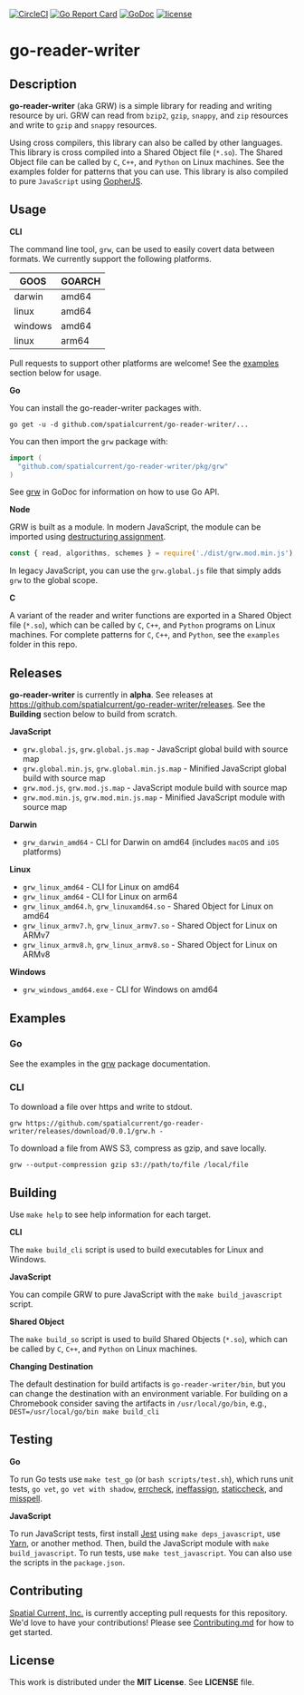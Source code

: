 [![CircleCI](https://circleci.com/gh/spatialcurrent/go-reader-writer/tree/master.svg?style=svg)](https://circleci.com/gh/spatialcurrent/go-reader-writer/tree/master) [![Go Report Card](https://goreportcard.com/badge/spatialcurrent/go-reader-writer)](https://goreportcard.com/report/spatialcurrent/go-reader-writer)  [![GoDoc](https://godoc.org/github.com/spatialcurrent/go-reader-writer?status.svg)](https://godoc.org/github.com/spatialcurrent/go-reader-writer) [![license](http://img.shields.io/badge/license-MIT-red.svg?style=flat)](https://github.com/spatialcurrent/go-reader-writer/blob/master/LICENSE)

# go-reader-writer

## Description

**go-reader-writer** (aka GRW) is a simple library for reading and writing resource by uri.  GRW can read from `bzip2`, `gzip`, `snappy`, and `zip` resources and write to `gzip` and `snappy` resources.

Using cross compilers, this library can also be called by other languages.  This library is cross compiled into a Shared Object file (`*.so`).  The Shared Object file can be called by `C`, `C++`, and `Python` on Linux machines.  See the examples folder for patterns that you can use.  This library is also compiled to pure `JavaScript` using [GopherJS](https://github.com/gopherjs/gopherjs).

## Usage

**CLI**

The command line tool, `grw`, can be used to easily covert data between formats.  We currently support the following platforms.

| GOOS | GOARCH |
| ---- | ------ |
| darwin | amd64 |
| linux | amd64 |
| windows | amd64 |
| linux | arm64 |

Pull requests to support other platforms are welcome!  See the [examples](#examples) section below for usage.

**Go**

You can install the go-reader-writer packages with.


```shell
go get -u -d github.com/spatialcurrent/go-reader-writer/...
```

You can then import the `grw` package with:

```go
import (
  "github.com/spatialcurrent/go-reader-writer/pkg/grw"
)
```

See [grw](https://godoc.org/github.com/spatialcurrent/go-reader-writer/pkg/grw) in GoDoc for information on how to use Go API.

**Node**

GRW is built as a module.  In modern JavaScript, the module can be imported using [destructuring assignment](https://developer.mozilla.org/en-US/docs/Web/JavaScript/Reference/Operators/Destructuring_assignment).

```javascript
const { read, algorithms, schemes } = require('./dist/grw.mod.min.js');
```

In legacy JavaScript, you can use the `grw.global.js` file that simply adds `grw` to the global scope.

**C**

A variant of the reader and writer functions are exported in a Shared Object file (`*.so`), which can be called by `C`, `C++`, and `Python` programs on Linux machines.  For complete patterns for `C`, `C++`, and `Python`, see the `examples` folder in this repo.

## Releases

**go-reader-writer** is currently in **alpha**.  See releases at https://github.com/spatialcurrent/go-reader-writer/releases.  See the **Building** section below to build from scratch.

**JavaScript**

- `grw.global.js`, `grw.global.js.map` - JavaScript global build  with source map
- `grw.global.min.js`, `grw.global.min.js.map` - Minified JavaScript global build with source map
- `grw.mod.js`, `grw.mod.js.map` - JavaScript module build  with source map
- `grw.mod.min.js`, `grw.mod.min.js.map` - Minified JavaScript module with source map

**Darwin**

- `grw_darwin_amd64` - CLI for Darwin on amd64 (includes `macOS` and `iOS` platforms)

**Linux**

- `grw_linux_amd64` - CLI for Linux on amd64
- `grw_linux_amd64` - CLI for Linux on arm64
- `grw_linux_amd64.h`, `grw_linuxamd64.so` - Shared Object for Linux on amd64
- `grw_linux_armv7.h`, `grw_linux_armv7.so` - Shared Object for Linux on ARMv7
- `grw_linux_armv8.h`, `grw_linux_armv8.so` - Shared Object for Linux on ARMv8

**Windows**

- `grw_windows_amd64.exe` - CLI for Windows on amd64

## Examples

### Go

See the examples in the [grw](https://godoc.org/github.com/spatialcurrent/go-reader-writer/pkg/grw) package documentation.

### CLI

To download a file over https and write to stdout.

```shell
grw https://github.com/spatialcurrent/go-reader-writer/releases/download/0.0.1/grw.h -
```

To download a file from AWS S3, compress as gzip, and save locally.

```shell
grw --output-compression gzip s3://path/to/file /local/file
```

## Building

Use `make help` to see help information for each target.

**CLI**

The `make build_cli` script is used to build executables for Linux and Windows.

**JavaScript**

You can compile GRW to pure JavaScript with the `make build_javascript` script.

**Shared Object**

The `make build_so` script is used to build Shared Objects (`*.so`), which can be called by `C`, `C++`, and `Python` on Linux machines.

**Changing Destination**

The default destination for build artifacts is `go-reader-writer/bin`, but you can change the destination with an environment variable.  For building on a Chromebook consider saving the artifacts in `/usr/local/go/bin`, e.g., `DEST=/usr/local/go/bin make build_cli`

## Testing

**Go**

To run Go tests use `make test_go` (or `bash scripts/test.sh`), which runs unit tests, `go vet`, `go vet with shadow`, [errcheck](https://github.com/kisielk/errcheck), [ineffassign](https://github.com/gordonklaus/ineffassign), [staticcheck](https://staticcheck.io/), and [misspell](https://github.com/client9/misspell).

**JavaScript**

To run JavaScript tests, first install [Jest](https://jestjs.io/) using `make deps_javascript`, use [Yarn](https://yarnpkg.com/en/), or another method.  Then, build the JavaScript module with `make build_javascript`.  To run tests, use `make test_javascript`.  You can also use the scripts in the `package.json`.

## Contributing

[Spatial Current, Inc.](https://spatialcurrent.io) is currently accepting pull requests for this repository.  We'd love to have your contributions!  Please see [Contributing.md](https://github.com/spatialcurrent/go-reader-writer/blob/master/CONTRIBUTING.md) for how to get started.

## License

This work is distributed under the **MIT License**.  See **LICENSE** file.

